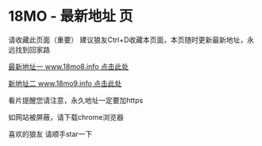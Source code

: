 # 18MO - 最新地址 页

请收藏此页面（重要）
建议狼友Ctrl+D收藏本页面，本页随时更新最新地址，永远找到回家路

[最新地址一 www.18mo8.info  点击此处](https://www.18mo8.info) 

[新地址二 www.18mo9.info 点击此处](https://www.18mo9.info) 

看片提醒您请注意，永久地址一定要加https

如网站被屏蔽，请下载chrome浏览器

喜欢的狼友 请顺手star一下
